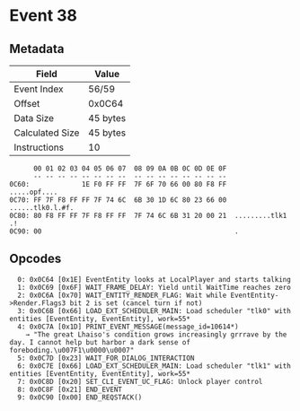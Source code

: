 # Event 38

## Metadata

| Field           | Value    |
|-----------------|----------|
| Event Index     | 56/59    |
| Offset          | 0x0C64   |
| Data Size       | 45 bytes |
| Calculated Size | 45 bytes |
| Instructions    | 10       |

```
      00 01 02 03 04 05 06 07  08 09 0A 0B 0C 0D 0E 0F
      -- -- -- -- -- -- -- --  -- -- -- -- -- -- -- --
0C60:             1E F0 FF FF  7F 6F 70 66 00 80 F8 FF      .....opf....
0C70: FF 7F F8 FF FF 7F 74 6C  6B 30 1D 6C 80 23 66 00  ......tlk0.l.#f.
0C80: 80 F8 FF FF 7F F8 FF FF  7F 74 6C 6B 31 20 00 21  .........tlk1 .!
0C90: 00                                                .               
```

## Opcodes

```
  0: 0x0C64 [0x1E] EventEntity looks at LocalPlayer and starts talking
  1: 0x0C69 [0x6F] WAIT_FRAME_DELAY: Yield until WaitTime reaches zero
  2: 0x0C6A [0x70] WAIT_ENTITY_RENDER_FLAG: Wait while EventEntity->Render.Flags3 bit 2 is set (cancel turn if not)
  3: 0x0C6B [0x66] LOAD_EXT_SCHEDULER_MAIN: Load scheduler "tlk0" with entities [EventEntity, EventEntity], work=55*
  4: 0x0C7A [0x1D] PRINT_EVENT_MESSAGE(message_id=10614*)
    → "The great Lhaiso's condition grows increasingly grrrave by the day. I cannot help but harbor a dark sense of foreboding.\u007F1\u0000\u0007"
  5: 0x0C7D [0x23] WAIT_FOR_DIALOG_INTERACTION
  6: 0x0C7E [0x66] LOAD_EXT_SCHEDULER_MAIN: Load scheduler "tlk1" with entities [EventEntity, EventEntity], work=55*
  7: 0x0C8D [0x20] SET_CLI_EVENT_UC_FLAG: Unlock player control
  8: 0x0C8F [0x21] END_EVENT
  9: 0x0C90 [0x00] END_REQSTACK()
```
